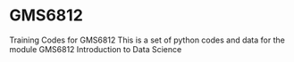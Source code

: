 # GMS6812
Training Codes for GMS6812
This is a set of python codes and data for the module GMS6812 Introduction to Data Science
